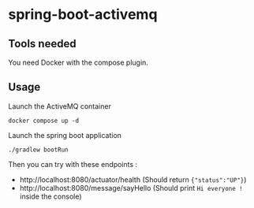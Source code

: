 # spring-boot-activemq

## Tools needed

You need Docker with the compose plugin.

## Usage

Launch the ActiveMQ container

```shell
docker compose up -d 
```

Launch the spring boot application

```shell
./gradlew bootRun
```

Then you can try with these endpoints :
- http://localhost:8080/actuator/health (Should return `{"status":"UP"}`)
- http://localhost:8080/message/sayHello (Should print `Hi everyone !` inside the console)

